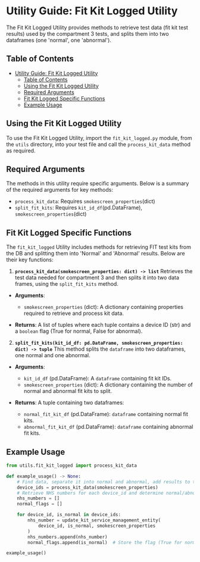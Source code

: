 # Utility Guide: Fit Kit Logged Utility

The Fit Kit Logged Utility provides methods to retrieve test data (fit kit test results) used by the compartment 3 tests, and splits them into two dataframes (one 'normal', one 'abnormal').

## Table of Contents

- [Utility Guide: Fit Kit Logged Utility](#utility-guide-fit-kit-logged-utility)
  - [Table of Contents](#table-of-contents)
  - [Using the Fit Kit Logged Utility](#using-the-fit-kit-logged-utility)
  - [Required Arguments](#required-arguments)
  - [Fit Kit Logged Specific Functions](#fit-kit-logged-specific-functions)
  - [Example Usage](#example-usage)

## Using the Fit Kit Logged Utility

To use the Fit Kit Logged Utility, import the `fit_kit_logged.py` module, from the `utils` directory, into your test file and call the `process_kit_data` method as required.

## Required Arguments

The methods in this utility require specific arguments. Below is a summary of the required arguments for key methods:

- `process_kit_data`: Requires `smokescreen_properties`(dict)
- `split_fit_kits`: Requires `kit_id_df`(pd.DataFrame), `smokescreen_properties`(dict)

## Fit Kit Logged Specific Functions

The `fit_kit_logged` Utility includes methods for retrieving FIT test kits from the DB and splitting them into 'Normal' and 'Abnormal' results. Below are their key functions:

1. **`process_kit_data(smokescreen_properties: dict) -> list`**
  Retrieves the test data needed for compartment 3 and then splits it into two data frames, using the `split_fit_kits` method.

  - **Arguments**:
    - `smokescreen_properties` (dict): A dictionary containing properties required to retrieve and process kit data.

  - **Returns**:
    A list of tuples where each tuple contains a device ID (str) and a `boolean` flag (True for normal, False for abnormal).

2. **`split_fit_kits(kit_id_df: pd.DataFrame, smokescreen_properties: dict) -> tuple`**
  This method splits the `dataframe` into two dataframes, one normal and one abnormal.

  - **Arguments**:
    - `kit_id_df` (pd.DataFrame): A `dataframe` containing fit kit IDs.
    - `smokescreen_properties` (dict): A dictionary containing the number of normal and abnormal fit kits to split.

  - **Returns**:
    A tuple containing two dataframes:
    - `normal_fit_kit_df` (pd.DataFrame): `dataframe` containing normal fit kits.
    - `abnormal_fit_kit_df` (pd.DataFrame): `dataframe` containing abnormal fit kits.

## Example Usage

```python
from utils.fit_kit_logged import process_kit_data

def example_usage() -> None:
    # Find data, separate it into normal and abnormal, add results to the test records in the KIT_QUEUE table (i.e. mimic receiving results from the middleware) and get device IDs and their flags.
    device_ids = process_kit_data(smokescreen_properties)
    # Retrieve NHS numbers for each device_id and determine normal/abnormal status
    nhs_numbers = []
    normal_flags = []

    for device_id, is_normal in device_ids:
        nhs_number = update_kit_service_management_entity(
            device_id, is_normal, smokescreen_properties
        )
        nhs_numbers.append(nhs_number)
        normal_flags.append(is_normal)  # Store the flag (True for normal, False for abnormal).

example_usage()
```
